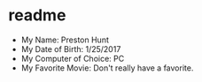 # readme

- My Name:	Preston Hunt
- My Date of Birth: 1/25/2017
- My Computer of Choice: PC
- My Favorite Movie: Don't really have a favorite.

